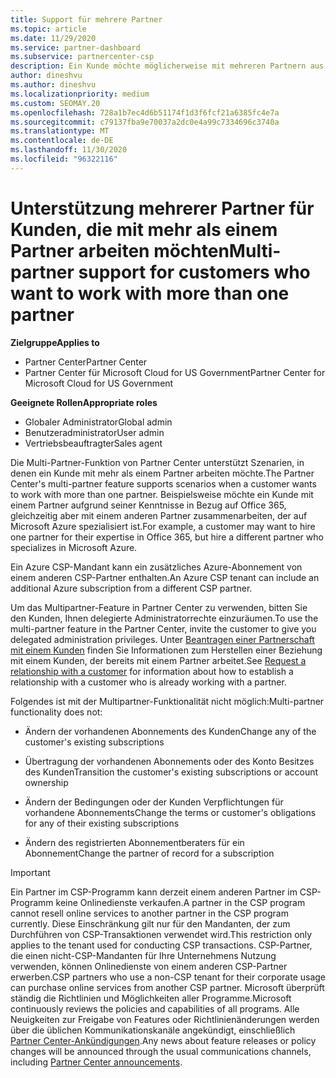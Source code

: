 ```yaml
---
title: Support für mehrere Partner
ms.topic: article
ms.date: 11/29/2020
ms.service: partner-dashboard
ms.subservice: partnercenter-csp
description: Ein Kunde möchte möglicherweise mit mehreren Partnern aus dem Cloud Solution Provider-Programm zusammenarbeiten, die sich auf unterschiedliche Dienste spezialisiert haben.
author: dineshvu
ms.author: dineshvu
ms.localizationpriority: medium
ms.custom: SEOMAY.20
ms.openlocfilehash: 728a1b7ec4d6b51174f1d3f6fcf21a6385fc4e7a
ms.sourcegitcommit: c79137fba9e70037a2dc0e4a99c7334696c3740a
ms.translationtype: MT
ms.contentlocale: de-DE
ms.lasthandoff: 11/30/2020
ms.locfileid: "96322116"
---
```

# <a name="multi-partner-support-for-customers-who-want-to-work-with-more-than-one-partner"></a><span data-ttu-id="0b045-103">Unterstützung mehrerer Partner für Kunden, die mit mehr als einem Partner arbeiten möchten</span><span class="sxs-lookup"><span data-stu-id="0b045-103">Multi-partner support for customers who want to work with more than one partner</span></span>

<span data-ttu-id="0b045-104">**Zielgruppe**</span><span class="sxs-lookup"><span data-stu-id="0b045-104">**Applies to**</span></span>

- <span data-ttu-id="0b045-105">Partner Center</span><span class="sxs-lookup"><span data-stu-id="0b045-105">Partner Center</span></span>
- <span data-ttu-id="0b045-106">Partner Center für Microsoft Cloud for US Government</span><span class="sxs-lookup"><span data-stu-id="0b045-106">Partner Center for Microsoft Cloud for US Government</span></span>

<span data-ttu-id="0b045-107">**Geeignete Rollen**</span><span class="sxs-lookup"><span data-stu-id="0b045-107">**Appropriate roles**</span></span>

- <span data-ttu-id="0b045-108">Globaler Administrator</span><span class="sxs-lookup"><span data-stu-id="0b045-108">Global admin</span></span>
- <span data-ttu-id="0b045-109">Benutzeradministrator</span><span class="sxs-lookup"><span data-stu-id="0b045-109">User admin</span></span>
- <span data-ttu-id="0b045-110">Vertriebsbeauftragter</span><span class="sxs-lookup"><span data-stu-id="0b045-110">Sales agent</span></span>

<span data-ttu-id="0b045-111">Die Multi-Partner-Funktion von Partner Center unterstützt Szenarien, in denen ein Kunde mit mehr als einem Partner arbeiten möchte.</span><span class="sxs-lookup"><span data-stu-id="0b045-111">The Partner Center's multi-partner feature supports scenarios when a customer wants to work with more than one partner.</span></span> <span data-ttu-id="0b045-112">Beispielsweise möchte ein Kunde mit einem Partner aufgrund seiner Kenntnisse in Bezug auf Office 365, gleichzeitig aber mit einem anderen Partner zusammenarbeiten, der auf Microsoft Azure spezialisiert ist.</span><span class="sxs-lookup"><span data-stu-id="0b045-112">For example, a customer may want to hire one partner for their expertise in Office 365, but hire a different partner who specializes in Microsoft Azure.</span></span>

<span data-ttu-id="0b045-113">Ein Azure CSP-Mandant kann ein zusätzliches Azure-Abonnement von einem anderen CSP-Partner enthalten.</span><span class="sxs-lookup"><span data-stu-id="0b045-113">An Azure CSP tenant can include an additional Azure subscription from a different CSP partner.</span></span>

<span data-ttu-id="0b045-114">Um das Multipartner-Feature in Partner Center zu verwenden, bitten Sie den Kunden, Ihnen delegierte Administratorrechte einzuräumen.</span><span class="sxs-lookup"><span data-stu-id="0b045-114">To use the multi-partner feature in the Partner Center, invite the customer to give you delegated administration privileges.</span></span> <span data-ttu-id="0b045-115">Unter [Beantragen einer Partnerschaft mit einem Kunden](request-a-relationship-with-a-customer.md) finden Sie Informationen zum Herstellen einer Beziehung mit einem Kunden, der bereits mit einem Partner arbeitet.</span><span class="sxs-lookup"><span data-stu-id="0b045-115">See [Request a relationship with a customer](request-a-relationship-with-a-customer.md) for information about how to establish a relationship with a customer who is already working with a partner.</span></span>

<span data-ttu-id="0b045-116">Folgendes ist mit der Multipartner-Funktionalität nicht möglich:</span><span class="sxs-lookup"><span data-stu-id="0b045-116">Multi-partner functionality does not:</span></span>

- <span data-ttu-id="0b045-117">Ändern der vorhandenen Abonnements des Kunden</span><span class="sxs-lookup"><span data-stu-id="0b045-117">Change any of the customer's existing subscriptions</span></span>

- <span data-ttu-id="0b045-118">Übertragung der vorhandenen Abonnements oder des Konto Besitzes des Kunden</span><span class="sxs-lookup"><span data-stu-id="0b045-118">Transition the customer's existing subscriptions or account ownership</span></span>

- <span data-ttu-id="0b045-119">Ändern der Bedingungen oder der Kunden Verpflichtungen für vorhandene Abonnements</span><span class="sxs-lookup"><span data-stu-id="0b045-119">Change the terms or customer's obligations for any of their existing subscriptions</span></span>

- <span data-ttu-id="0b045-120">Ändern des registrierten Abonnementberaters für ein Abonnement</span><span class="sxs-lookup"><span data-stu-id="0b045-120">Change the partner of record for a subscription</span></span>

> [!IMPORTANT]  
> <span data-ttu-id="0b045-121">Ein Partner im CSP-Programm kann derzeit einem anderen Partner im CSP-Programm keine Onlinedienste verkaufen.</span><span class="sxs-lookup"><span data-stu-id="0b045-121">A partner in the CSP program cannot resell online services to another partner in the CSP program currently.</span></span> <span data-ttu-id="0b045-122">Diese Einschränkung gilt nur für den Mandanten, der zum Durchführen von CSP-Transaktionen verwendet wird.</span><span class="sxs-lookup"><span data-stu-id="0b045-122">This restriction only applies to the tenant used for conducting CSP transactions.</span></span> <span data-ttu-id="0b045-123">CSP-Partner, die einen nicht-CSP-Mandanten für Ihre Unternehmens Nutzung verwenden, können Onlinedienste von einem anderen CSP-Partner erwerben.</span><span class="sxs-lookup"><span data-stu-id="0b045-123">CSP partners who use a non-CSP tenant for their corporate usage can purchase online services from another CSP partner.</span></span> <span data-ttu-id="0b045-124">Microsoft überprüft ständig die Richtlinien und Möglichkeiten aller Programme.</span><span class="sxs-lookup"><span data-stu-id="0b045-124">Microsoft continuously reviews the policies and capabilities of all programs.</span></span> <span data-ttu-id="0b045-125">Alle Neuigkeiten zur Freigabe von Features oder Richtlinienänderungen werden über die üblichen Kommunikationskanäle angekündigt, einschließlich [Partner Center-Ankündigungen](announcements/index.md).</span><span class="sxs-lookup"><span data-stu-id="0b045-125">Any news about feature releases or policy changes will be announced through the usual communications channels, including [Partner Center announcements](announcements/index.md).</span></span>
